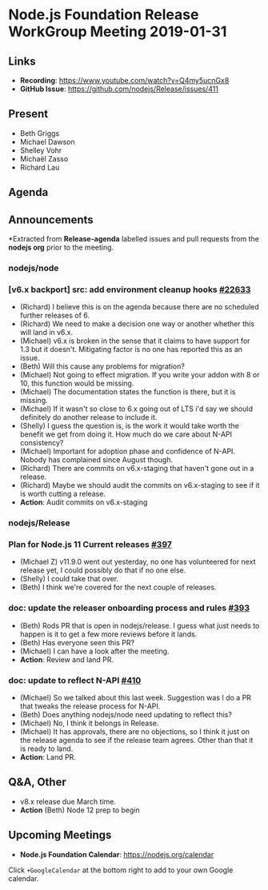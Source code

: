 # Node.js Foundation Release WorkGroup Meeting 2019-01-31

## Links

* **Recording**: https://www.youtube.com/watch?v=Q4my5ucnGx8
* **GitHub Issue**: https://github.com/nodejs/Release/issues/411

## Present

* Beth Griggs
* Michael Dawson
* Shelley Vohr
* Michaël Zasso
* Richard Lau

## Agenda

## Announcements
 
*Extracted from **Release-agenda** labelled issues and pull requests from the **nodejs org** prior to the meeting.

### nodejs/node

### \[v6.x backport\] src: add environment cleanup hooks [#22633](https://github.com/nodejs/node/pull/22633)

* (Richard) I believe this is on the agenda because there are no scheduled further releases of 6. 
* (Richard) We need to make a decision one way or another whether this will land in v6.x.  
* (Michael) v6.x is broken in the sense that it claims to have support for 1.3 but it doesn't. Mitigating factor is no one has reported this as an issue.
* (Beth) Will this cause any problems for migration?
* (Michael) Not going to effect migration. If you write your addon with 8 or 10, this function would be missing.
* (Michael) The documentation states the function is there, but it is missing. 
* (Michael) If it wasn't so close to 6.x going out of LTS i'd say we should definitely do another release to include it.
* (Shelly) I guess the question is, is the work it would take worth the benefit we get from doing it. How much do we care about N-API consistency?
* (Michael) Important for adoption phase and confidence of N-API. Nobody has complained since August though.
* (Richard) There are commits on v6.x-staging that haven't gone out in a release. 
* (Richard) Maybe we should audit the commits on v6.x-staging to see if it is worth cutting a release.
* **Action**: Audit commits on v6.x-staging 

### nodejs/Release

### Plan for Node.js 11 Current releases [#397](https://github.com/nodejs/Release/issues/397)

* (Michael Z) v11.9.0 went out yesterday, no one has volunteered for next release yet, I could possibly do that if no one else.  
* (Shelly) I could take that over. 
* (Beth) I think we're covered for the next couple of releases. 

### doc: update the releaser onboarding process and rules [#393](https://github.com/nodejs/Release/pull/393)

* (Beth) Rods PR that is open in nodejs/release. I guess what just needs to happen is it to get a few more reviews before it lands.
* (Beth) Has everyone seen this PR?
* (Michael) I can have a look after the meeting. 
* **Action**: Review and land PR. 

### doc: update to reflect N-API [#410](https://github.com/nodejs/Release/pull/410)

* (Michael) So we talked about this last week. Suggestion was I do a PR that tweaks the release process for N-API.
* (Beth) Does anything nodejs/node need updating to reflect this?
* (Michael) No, I think it belongs in Release. 
* (Michael) It has approvals, there are no objections, so I think it just on the release agenda to see if the release team agrees. Other than that it is ready to land. 
* **Action**: Land PR. 

## Q&A, Other

* v8.x release due March time.
*  **Action** (Beth) Node 12 prep to begin 

## Upcoming Meetings

* **Node.js Foundation Calendar**: https://nodejs.org/calendar

Click `+GoogleCalendar` at the bottom right to add to your own Google calendar.

